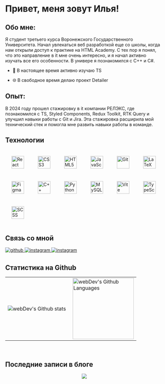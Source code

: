 # Привет, меня зовут Илья!  




## Обо мне:  
Я студент третьего курса Воронежского Государственного Университета. Начал увлекаться веб разработкой еще со школы, когда нам открыли доступ к практике на HTML Academy. С тех пор я понял, что это направление в it мне очень интересно, и я начал активно изучать все его особенности. В универе я познакомился с С++ и C#.  


- 🌱 В настоящее время активно изучаю TS 


- 🌐 В свободное время делаю проект Detailer


## Опыт:
В 2024 году прошел стажировку в it компании РЕЛЭКС, где познакомился с TS, Styled Components, Redux Toolkit, RTK Query и улучшил навыки работы с Git и Jira. Эта стажировка расширила мой технический стек и помогла мне развить навыки работы в команде. 

## Технологии  
<div display = "flex">
<a href="https://reactjs.org/" target="_blank"><img style="margin: 20px" src="https://profilinator.rishav.dev/skills-assets/react-original-wordmark.svg" alt="React" height="40" /></a>  
<a href="https://www.w3schools.com/css/" target="_blank"><img style="margin: 20px" src="https://profilinator.rishav.dev/skills-assets/css3-original-wordmark.svg" alt="CSS3" height="40" /></a>  
<a href="https://en.wikipedia.org/wiki/HTML5" target="_blank"><img style="margin: 20px" src="https://profilinator.rishav.dev/skills-assets/html5-original-wordmark.svg" alt="HTML5" height="40" /></a>  
<a href="https://www.javascript.com/" target="_blank"><img style="margin: 20px" src="https://profilinator.rishav.dev/skills-assets/javascript-original.svg" alt="JavaScript" height="40" /></a>  
<a href="https://github.com/" target="_blank"><img style="margin: 20px" src="https://profilinator.rishav.dev/skills-assets/git-scm-icon.svg" alt="Git" height="40" /></a>  
<a href="https://www.latex-project.org/" target="_blank"><img style="margin: 20px" src="https://profilinator.rishav.dev/skills-assets/latex.png" alt="LaTeX" height="40" /></a>  
<a href="https://www.figma.com/" target="_blank"><img style="margin: 20px" src="https://profilinator.rishav.dev/skills-assets/figma-icon.svg" alt="Figma" height="40" /></a>  
<a href="https://www.cplusplus.com/" target="_blank"><img style="margin: 20px" src="https://profilinator.rishav.dev/skills-assets/cplusplus-original.svg" alt="C++" height="40" /></a>  
<a href="https://www.python.org/" target="_blank"><img style="margin: 20px" src="https://profilinator.rishav.dev/skills-assets/python-original.svg" alt="Python" height="40" /></a>   
<a href="https://www.mysql.com/" target="_blank"><img style="margin: 20px" src="https://profilinator.rishav.dev/skills-assets/mysql-original-wordmark.svg" alt="MySQL" height="40" /></a>    
<a href="https://vitejs.dev/" target="_blank"><img style="margin: 20px" src="https://vitejs.dev/logo.svg" alt="Vite" height="40" /></a>
<a href="https://www.typescriptlang.org/" target="_blank"><img style="margin: 20px" src="https://profilinator.rishav.dev/skills-assets/typescript-original.svg" alt="TypeScript" height="40" /></a>
<a href="https://sass-lang.com/" target="_blank"><img style="margin: 20px" src="https://profilinator.rishav.dev/skills-assets/sass-original.svg" alt="SCSS" height="40" /></a>
</div>



## Связь со мной
<a href="https://github.com/ilyhan" target="_blank">
<img src=https://img.shields.io/badge/github-%2324292e.svg?&style=for-the-badge&logo=github&logoColor=white alt=github style="margin-bottom: 5px;" />
</a>
<a href="https://vk.com/ilyha.nest" target="_blank">
<img src=https://img.shields.io/badge/vk-%23000000.svg?&style=for-the-badge&logo=vk&logoColor=white alt=instagram style="margin-bottom: 5px;" />
</a>  
<a href="https://t.me/DJNest" target="_blank">
<img src=https://img.shields.io/badge/telegram-%23000000.svg?&style=for-the-badge&logo=telegram&logoColor=white alt=instagram style="margin-bottom: 5px;" />
</a>
<br/>  


## Статистика на Github  

<table>
  <tr>
    <td>
      <img align="left" src="http://github-readme-streak-stats.herokuapp.com?user=ilyhan&theme=dark&background=000000" alt="webDev's Github stats" />
    </td>
    <td>
      <img height="195px" align="right" alt="webDev's Github Languages" src="https://github-readme-stats-sigma-five.vercel.app/api/top-langs/?username=ilyhan&layout=compact&theme=vision-friendly-dark" />
    </td>
  </tr>
</table>
<br/>  


## Последние записи в блоге 


<div align="center">
<img src="https://komarev.com/ghpvc/?username=ilyhan&&style=flat-square" align="center" />
</div>  
